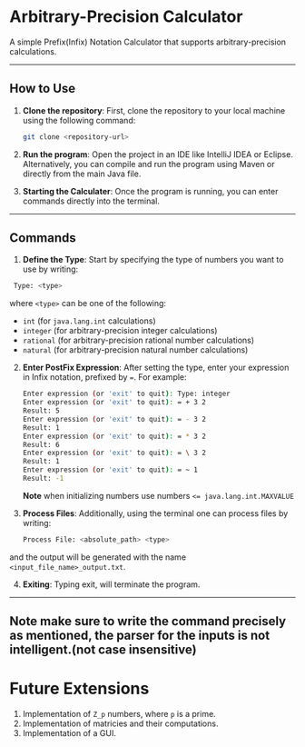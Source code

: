 # Arbitrary-Precision Calculator

A simple Prefix(Infix) Notation Calculator that supports arbitrary-precision calculations.

---

## How to Use

1. **Clone the repository**:
   First, clone the repository to your local machine using the following command:

   ```bash
   git clone <repository-url>

2. **Run the program**:
   Open the project in an IDE like IntelliJ IDEA or Eclipse.
   Alternatively, you can compile and run the program using Maven or directly from the main Java file.
3. **Starting the Calculater**: Once the program is running, you can enter commands directly into the terminal.

---

## Commands

1. **Define the Type**: Start by specifying the type of numbers you want to use by writing:

  ```bash
   Type: <type>
  ```
where `<type>` can be one of the following:
  * `int` (for `java.lang.int` calculations)
  * `integer` (for arbitrary-precision integer calculations)
  * `rational` (for arbitrary-precision rational number calculations)
  * `natural` (for arbitrary-precision natural number calculations)
2. **Enter PostFix Expression**: After setting the type, enter your expression in Infix notation, prefixed by `=`. For example:
   ```bash
   Enter expression (or 'exit' to quit): Type: integer
   Enter expression (or 'exit' to quit): = + 3 2
   Result: 5
   Enter expression (or 'exit' to quit): = - 3 2
   Result: 1
   Enter expression (or 'exit' to quit): = * 3 2
   Result: 6
   Enter expression (or 'exit' to quit): = \ 3 2
   Result: 1
   Enter expression (or 'exit' to quit): = ~ 1
   Result: -1
   ```
   **Note** when initializing numbers use numbers `<= java.lang.int.MAXVALUE`
3. **Process Files**: Additionally, using the terminal one can process files by writing:

   ```bash
   Process File: <absolute_path> <type>
   ```
  and the output will be generated with the name `<input_file_name>_output.txt`.
  
4. **Exiting**: Typing exit, will terminate the program.

---
**Note** make sure to write the command precisely as mentioned, the parser for the inputs is not intelligent.(not case insensitive)
---
# Future Extensions
1. Implementation of `Z_p` numbers, where `p` is a prime.
2. Implementation of matricies and their computations.
3. Implementation of a GUI.
